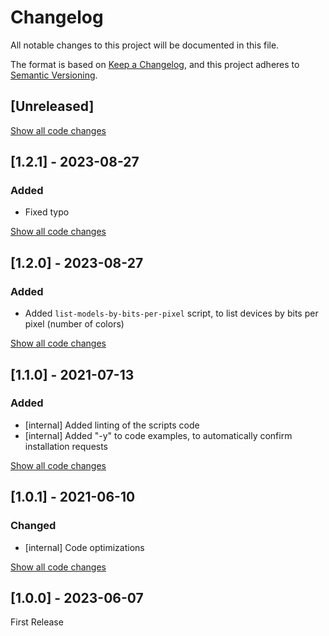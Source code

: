 # Changelog

All notable changes to this project will be documented in this file.

The format is based on [Keep a Changelog](https://keepachangelog.com/en/1.0.0/), and this project adheres to [Semantic Versioning](https://semver.org/spec/v2.0.0.html).

## [Unreleased]

[Show all code changes](https://github.com/jens-duttke/garmin-scripts/compare/v1.2.1...HEAD)

## [1.2.1] - 2023-08-27

### Added

- Fixed typo

[Show all code changes](https://github.com/jens-duttke/garmin-scripts/compare/v1.2.0...v1.2.1)

## [1.2.0] - 2023-08-27

### Added

- Added `list-models-by-bits-per-pixel` script, to list devices by bits per pixel (number of colors)

[Show all code changes](https://github.com/jens-duttke/garmin-scripts/compare/v1.1.0...v1.2.0)

## [1.1.0] - 2021-07-13

### Added

- [internal] Added linting of the scripts code
- [internal] Added "-y" to code examples, to automatically confirm installation requests

[Show all code changes](https://github.com/jens-duttke/garmin-scripts/compare/v1.0.1...v1.1.0)

## [1.0.1] - 2021-06-10

### Changed

- [internal] Code optimizations

[Show all code changes](https://github.com/jens-duttke/garmin-scripts/compare/v1.0.0...v1.0.1)

## [1.0.0] - 2023-06-07

First Release
